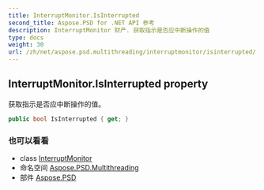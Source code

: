 ```yaml
---
title: InterruptMonitor.IsInterrupted
second_title: Aspose.PSD for .NET API 参考
description: InterruptMonitor 财产. 获取指示是否应中断操作的值
type: docs
weight: 30
url: /zh/net/aspose.psd.multithreading/interruptmonitor/isinterrupted/
---
```

## InterruptMonitor.IsInterrupted property

获取指示是否应中断操作的值。

```csharp
public bool IsInterrupted { get; }
```

### 也可以看看

* class [InterruptMonitor](../)
* 命名空间 [Aspose.PSD.Multithreading](../../interruptmonitor/)
* 部件 [Aspose.PSD](../../../)


